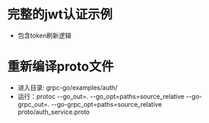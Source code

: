 # 完整的jwt认证示例
- 包含token刷新逻辑

# 重新编译proto文件
- 进入目录: grpc-go/examples/auth/
- 运行：protoc --go_out=. --go_opt=paths=source_relative --go-grpc_out=. --go-grpc_opt=paths=source_relative proto/auth_service.proto